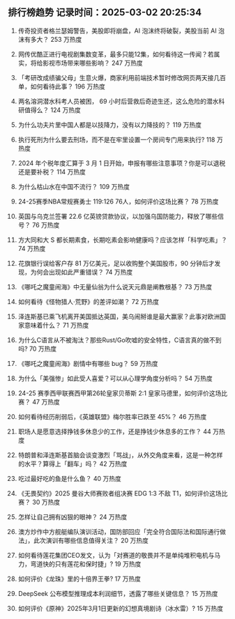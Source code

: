 
## 排行榜趋势 记录时间：2025-03-02 20:25:34
  
  1. 传奇投资者格兰瑟姆警告，美股即将崩盘，AI 泡沫终将破裂，美股当前 AI 泡沫有多大？ 253 万热度
    
  2. 网传优酷正进行电视剧集数变革，最多只能12集，如何看待这一传闻？若属实，将给影视市场带来哪些影响？ 247 万热度
    
  3. 「考研改成绩骗父母」生意火爆，商家利用前端技术暂时修改网页两天接几百单，如何看待此事？ 196 万热度
    
  4. 两名溶洞潜水科考人员被困， 69 小时后营救后奇迹生还，这么危险的潜水科研值得么？ 124 万热度
    
  5. 为什么功夫片里中国人都是以技降力，没有以力降技的？ 119 万热度
    
  6. 执行死刑为什么要去刑场，而不是在牢里设置一个房间专门用来执行? 118 万热度
    
  7. 2024 年个税年度汇算于 3 月 1 日开始，申报有哪些注意事项？你是可以退税还是要补税？ 114 万热度
    
  8. 为什么枯山水在中国不流行？ 109 万热度
    
  9. 24-25赛季NBA常规赛勇士 119:126 76人，如何评价这场比赛？ 78 万热度
    
  10. 英国与乌克兰签署 22.6 亿英镑贷款协议，以加强乌国防能力，释放了哪些信号？ 76 万热度
    
  11. 方大同和大 S 都长期素食，长期吃素会影响健康吗？应该怎样「科学吃素」？ 74 万热度
    
  12. 花旗银行误给客户存 81 万亿美元，足以收购整个美国股市，90 分钟后才发现，为何会出现如此严重错误？ 74 万热度
    
  13. 《哪吒之魔童闹海》中无量仙翁为什么说天元鼎是阐教根基？ 73 万热度
    
  14. 如何看待《怪物猎人·荒野》的差评如潮？ 72 万热度
    
  15. 泽连斯基已乘飞机离开美国抵达英国，美乌闹掰谁是最大赢家？此事对欧洲国家意味着什么？ 71 万热度
    
  16. 为什么C语言从不被淘汰？那些Rust/Go吹嘘的安全特性，C语言真的做不到吗? 70 万热度
    
  17. 《哪吒之魔童闹海》剧情中有哪些 bug？ 59 万热度
    
  18. 为什么「美强惨」如此受人喜爱？可以从心理学角度分析吗？ 54 万热度
    
  19. 24-25 赛季西甲联赛西甲第26轮皇家贝蒂斯 2:1 皇家马德里，如何评价这场比赛？ 47 万热度
    
  20. 如何看待经历削弱后，《英雄联盟》梅尔胜率已跌至 45%？ 46 万热度
    
  21. 职场人是愿意选择挣钱多休息少的工作，还是挣钱少休息多的工作？ 44 万热度
    
  22. 特朗普和泽连斯基首脑会谈变激烈「骂战」，从外交角度来看，这是一种怎样的水平？算得上「翻车」吗？ 42 万热度
    
  23. 吃过最好吃的鱼是什么鱼？ 40 万热度
    
  24. 《无畏契约》2025 曼谷大师赛败者组决赛 EDG 1:3 不敌 T1，如何评价这场比赛？ 30 万热度
    
  25. 怎样让自己拥有凶狠的眼神？ 24 万热度
    
  26. 澳方炒作中方舰艇编队演训活动，国防部回应「完全符合国际法和国际通行做法」，此次演训有哪些信息值得关注？ 20 万热度
    
  27. 如何看待莲花集团CEO发文，认为「对赛道的敬畏并不是单纯堆积电机与马力，弯道快的只有莲花和保时捷」? 19 万热度
    
  28. 如何评价《龙珠》里的十倍界王拳? 17 万热度
    
  29. DeepSeek 公布模型推理成本利润细节，透露了哪些关键信息？ 15 万热度
    
  30. 如何评价《原神》2025年3月1日更新的幻想真境剧诗（冰水雷）? 15 万热度
    